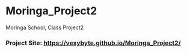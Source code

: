 # Moringa_Project2
Moringa School, Class Project2
### Project Site: https://vexybyte.github.io/Moringa_Project2/
